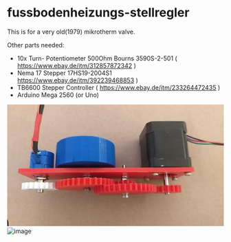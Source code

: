 # fussbodenheizungs-stellregler

This is for a very old(1979) mikrotherm valve.

Other parts needed:
- 10x Turn- Potentiometer 500Ohm Bourns 3590S-2-501 ( https://www.ebay.de/itm/312857872342 )
- Nema 17 Stepper 17HS19-2004S1  https://www.ebay.de/itm/392239468853 )
- TB6600 Stepper Controller ( https://www.ebay.de/itm/233264472435 )
- Arduino Mega 2560 (or Uno)

![zusammengebaut](https://raw.githubusercontent.com/cuddlycheetah/fussbodenheizungs-stellregler/master/zusammengebaut.jpg)
![image](https://raw.githubusercontent.com/cuddlycheetah/fussbodenheizungs-stellregler/master/image.jpg)
